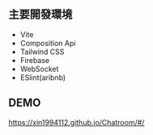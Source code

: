 ## 主要開發環境

- Vite
- Composition Api
- Tailwind CSS
- Firebase
- WebSocket
- ESlint(aribnb)

## DEMO
https://xin1994112.github.io/Chatroom/#/
